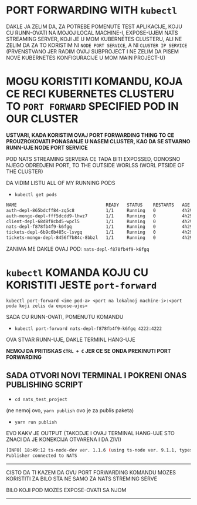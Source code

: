 # PORT FORWARDING WITH `kubectl`

DAKLE JA ZELIM DA, ZA POTREBE POMENUTE TEST APLIKACIJE, KOJU CU RUNN-OVATI NA MOJOJ LOCAL MACHINE-I, EXPOSE-UJEM NATS STREAMING SERVER, KOJI JE U MOM KUBERNETES CLUSTERU, ALI NE ZELIM DA ZA TO KORISTIM NI `NODE PORT SERVICE`, A NI `CLUSTER IP SERVICE` (PRVENSTVANO JER RADIM OVAJ SUBPROJECT I NE ZELIM DA PISEM NOVE KUBERNETES KONFIGURACIJE U MOM MAIN PROJECT-U)

# MOGU KORISTITI KOMANDU, KOJA CE RECI KUBERNETES CLUSTERU TO `PORT FORWARD` SPECIFIED POD IN OUR CLUSTER

**USTVARI, KADA KORISTIM OVAJ PORT FORWARDING THING TO CE PROUZROKOVATI PONASANJE U NASEM CLUSTER, KAO DA SE STVARNO RUNN-UJE NODE PORT SERVICE**

POD NATS STREAMING SERVERA CE TADA BITI EXPOSSED, ODNOSNO NJEGO ODREDJENI PORT, TO THE OUTSIDE WORLSS (WORL PTSIDE OF THE CLUSTER)

DA VIDIM LISTU ALL OF MY RUNNING PODS

- `kubectl get pods`

```sh
NAME                                  READY   STATUS    RESTARTS   AGE
auth-depl-865bdcff84-zq5c8            1/1     Running   0          4h29m
auth-mongo-depl-fff5dcdd9-lhwz7       1/1     Running   0          4h29m
client-depl-68d8f8cbd5-wpcl5          1/1     Running   0          4h29m
nats-depl-f878fb4f9-k6fgq             1/1     Running   0          4h29m
tickets-depl-6b9c6b485c-lsvgq         1/1     Running   0          4h29m
tickets-mongo-depl-8456f7b84c-8bbzl   1/1     Running   0          4h29m

```

ZANIMA ME DAKLE OVAJ POD: `nats-depl-f878fb4f9-k6fgq`

# `kubectl` KOMANDA KOJU CU KORISTITI JESTE `port-forward`

`kubectl port-forward <ime pod-a> <port na lokalnoj machine-i>:<port poda koji zelis da expose-ujes>`

SADA CU RUNN-OVATI, POMENUTU KOMANDU

- `kubectl port-forward nats-depl-f878fb4f9-k6fgq 4222:4222`

OVA STVAR RUNN-UJE, DAKLE TERMINL HANG-UJE

**NEMOJ DA PRITISKAS `CTRL + C` JER CE SE ONDA PREKINUTI PORT FORWARDING**

## SADA OTVORI NOVI TERMINAL I POKRENI ONAS PUBLISHING SCRIPT

- `cd nats_test_project`

(ne nemoj ovo, `yarn publish` ovo je za publis paketa)

- `yarn run publish`

EVO KAKV JE OUTPUT (TAKODJE I OVAJ TERMINAL HANG-UJE STO ZNACI DA JE KONEKCIJA OTVARENA I DA ZIVI)

```sh
[INFO] 18:49:12 ts-node-dev ver. 1.1.6 (using ts-node ver. 9.1.1, typescript ver. 4.2.4)
Publisher connected to NATS
```

***

CISTO DA TI KAZEM DA OVU PORT FORWARDING KOMANDU MOZES KORISTITI ZA BILO STA NE SAMO ZA NATS STREMING SERVE

BILO KOJI POD MOZES EXPOSE-OVATI SA NJOM

***
